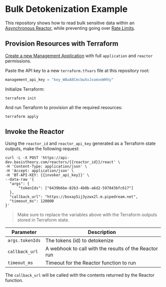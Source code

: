# Bulk Detokenization Example

This repository shows how to read bulk sensitive data within an [Asynchronous Reactor](https://developers.basistheory.com/docs/concepts/what-are-reactors#asynchronous-reactors), while preventing going over [Rate Limits](https://developers.basistheory.com/docs/api/rate-limits).

## Provision Resources with Terraform

[Create a new Management Application](https://portal.basistheory.com/applications/create?name=Terraform&permissions=application%3Acreate&permissions=application%3Aread&permissions=application%3Aupdate&permissions=application%3Adelete&permissions=reactor%3Acreate&permissions=reactor%3Aread&permissions=reactor%3Aupdate&permissions=reactor%3Adelete&type=management) with full `application` and `reactor` permissions.

Paste the API key to a new `terraform.tfvars` file at this repository root:

```terraform
management_api_key = "key_W8wA8CmcbwXxJsomxeWHVy"
```

Initialize Terraform:

```shell
terraform init
```

And run Terraform to provision all the required resources:

```shell
terraform apply
```

## Invoke the Reactor

Using the `reactor_id` and `reactor_api_key` generated as a Terraform state outputs, make the following request:

```shell
curl -L -X POST 'https://api-dev.basistheory.com/reactors/{{reactor_id}}/react' \
-H 'Content-Type: application/json' \
-H 'Accept: application/json' \
-H 'BT-API-KEY: {{invoker_api_key}}' \
--data-raw '{
  "args": {
      "tokenIds": ["6439b6be-82b3-4b0b-a6d2-597843bfc617"]
  },
  "callback_url": "https://boxay5ij3yzwx2l.m.pipedream.net",
  "timeout_ms": 120000
}'
```

> Make sure to replace the variables above with the Terraform outputs stored in Terraform state.

| Parameter       | Description                                           |
|-----------------|-------------------------------------------------------|
| `args.tokenIds` | The tokens (id) to detokenize                         |
| `callback_url`  | A webhook to call with the results of the Reactor run |
| `timeout_ms`    | Timeout for the Reactor function to run               |

The `callback_url` will be called with the contents returned by the Reactor function.

